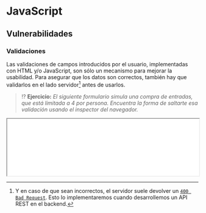 # JavaScript
## Vulnerabilidades

### Validaciones

Las validaciones de campos introducidos por el usuario, implementadas con HTML y/o JavaScript, son sólo un mecanismo para mejorar la usabilidad. Para asegurar que los datos son correctos, también hay que validarlos en el lado servidor[^1] antes de usarlos.

> ⁉️ **Ejercicio:** _El siguiente formulario simula una compra de entradas, que está limitada a 4 por persona. Encuentra la forma de saltarte esa validación usando el inspector del navegador._

<iframe src="./files/validaciones.html" width="100%" height="150" style="background:white;"></iframe>

[^1]: Y en caso de que sean incorrectos, el servidor suele devolver un [`400 Bad Request`](../../tema2/http/respuestas.html#4xx). Esto lo implementaremos cuando desarrollemos un API REST en el backend.